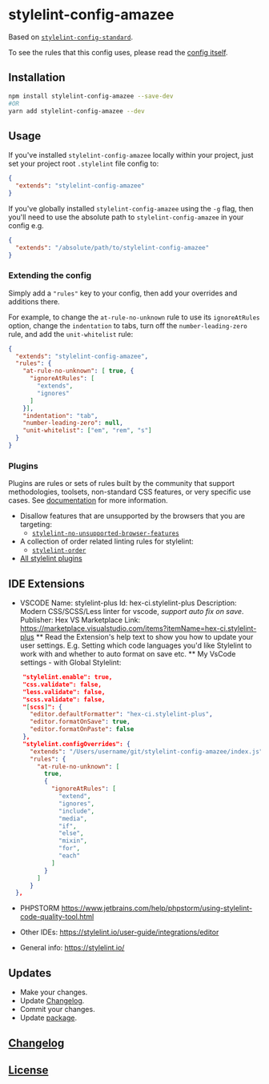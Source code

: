 # stylelint-config-amazee

Based on [`stylelint-config-standard`](https://github.com/stylelint/stylelint-config-standard).

To see the rules that this config uses, please read the [config itself](./index.js).

## Installation

```bash
npm install stylelint-config-amazee --save-dev
#OR
yarn add stylelint-config-amazee --dev

```

## Usage

If you've installed `stylelint-config-amazee` locally within your project, just set your project root `.stylelint` file config to:

```json
{
  "extends": "stylelint-config-amazee"
}
```

If you've globally installed `stylelint-config-amazee` using the `-g` flag, then you'll need to use the absolute path to `stylelint-config-amazee` in your config e.g.

```json
{
  "extends": "/absolute/path/to/stylelint-config-amazee"
}
```

### Extending the config

Simply add a `"rules"` key to your config, then add your overrides and additions there.

For example, to change the `at-rule-no-unknown` rule to use its `ignoreAtRules` option, change the `indentation` to tabs, turn off the `number-leading-zero` rule, and add the `unit-whitelist` rule:

```json
{
  "extends": "stylelint-config-amazee",
  "rules": {
    "at-rule-no-unknown": [ true, {
      "ignoreAtRules": [
        "extends",
        "ignores"
      ]
    }],
    "indentation": "tab",
    "number-leading-zero": null,
    "unit-whitelist": ["em", "rem", "s"]
  }
}
```

### Plugins
Plugins are rules or sets of rules built by the community that support methodologies, toolsets, non-standard CSS features, or very specific use cases. See [documentation](https://stylelint.io/user-guide/configuration/#plugins) for more information.

- Disallow features that are unsupported by the browsers that you are targeting:
  - [`stylelint-no-unsupported-browser-features`](https://www.npmjs.com/package/stylelint-no-unsupported-browser-features)
- A collection of order related linting rules for stylelint:
  - [`stylelint-order`](https://www.npmjs.com/package/stylelint-order)
- [All stylelint plugins](https://www.npmjs.com/search?q=keywords:stylelint-plugin)

## IDE Extensions
* VSCODE
    Name: stylelint-plus
    Id: hex-ci.stylelint-plus
    Description: Modern CSS/SCSS/Less linter for vscode, *support auto fix on save*.
    Publisher: Hex
    VS Marketplace Link: https://marketplace.visualstudio.com/items?itemName=hex-ci.stylelint-plus
** Read the Extension's help text to show you how to update your user settings. E.g. Setting which code languages you'd like Stylelint to work with and whether to auto format on save etc.
** My VsCode settings - with Global Stylelint:

```json
    "stylelint.enable": true,
    "css.validate": false,
    "less.validate": false,
    "scss.validate": false,
    "[scss]": {
      "editor.defaultFormatter": "hex-ci.stylelint-plus",
      "editor.formatOnSave": true,
      "editor.formatOnPaste": false
    },
    "stylelint.configOverrides": {
      "extends": "/Users/username/git/stylelint-config-amazee/index.js",
      "rules": {
        "at-rule-no-unknown": [
          true,
          {
            "ignoreAtRules": [
              "extend",
              "ignores",
              "include",
              "media",
              "if",
              "else",
              "mixin",
              "for",
              "each"
            ]
          }
        ]
      }
  },
```

* PHPSTORM
    https://www.jetbrains.com/help/phpstorm/using-stylelint-code-quality-tool.html

* Other IDEs: https://stylelint.io/user-guide/integrations/editor

* General info: https://stylelint.io/

## Updates
* Make your changes.
* Update [Changelog](CHANGELOG.md).
* Commit your changes.
* Update [package](https://docs.npmjs.com/getting-started/publishing-npm-packages#how-to-update-a-package).

## [Changelog](CHANGELOG.md)

## [License](LICENSE)
